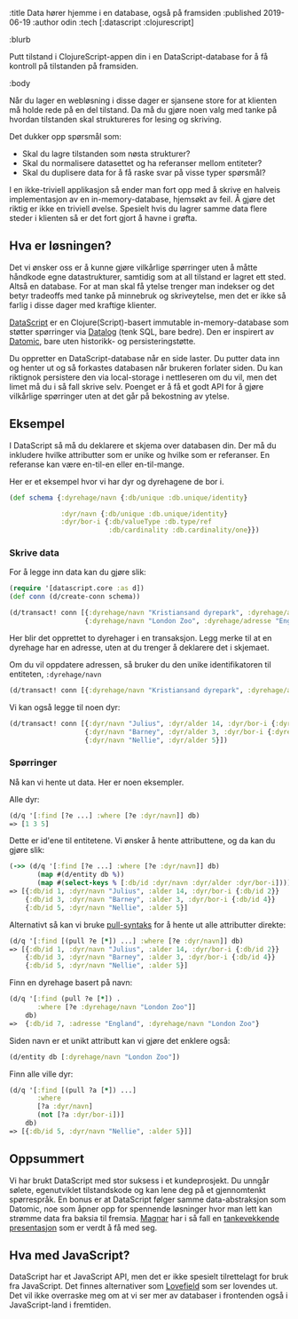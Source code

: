 :title Data hører hjemme i en database, også på framsiden
:published 2019-06-19
:author odin
:tech [:datascript :clojurescript]

:blurb

Putt tilstand i ClojureScript-appen din i en DataScript-database for å få kontroll på tilstanden på framsiden.

:body

Når du lager en webløsning i disse dager er sjansene store for at klienten må holde rede på en del tilstand. 
Da må du gjøre noen valg med tanke på hvordan tilstanden skal struktureres for lesing og skriving. 

Det dukker opp spørsmål som:

* Skal du lagre tilstanden som nøsta strukturer? 
* Skal du normalisere datasettet og ha referanser mellom entiteter? 
* Skal du duplisere data for å få raske svar på visse typer spørsmål? 

I en ikke-triviell applikasjon så ender man fort opp med å skrive en halveis implementasjon av 
en in-memory-database, hjemsøkt av feil. Å gjøre det riktig er ikke en triviell øvelse. Spesielt hvis du lagrer
samme data flere steder i klienten så er det fort gjort å havne i grøfta.


## Hva er løsningen?
Det vi ønsker oss er å kunne gjøre vilkårlige spørringer uten å måtte håndkode egne datastrukturer, samtidig som at all
tilstand er lagret ett sted. Altså en database. For at man skal få ytelse trenger man indekser og det betyr tradeoffs 
med tanke på minnebruk og skriveytelse, men det er ikke så farlig i disse dager med kraftige klienter.

[DataScript](https://github.com/tonsky/datascript) er en Clojure(Script)-basert immutable in-memory-database som støtter 
spørringer via [Datalog](http://www.learndatalogtoday.org) (tenk SQL, bare bedre). Den er inspirert av 
[Datomic](https://www.datomic.com), bare uten historikk- og persisteringstøtte.  

Du oppretter en DataScript-database når en side laster. Du putter data inn og henter ut og så forkastes databasen 
når brukeren forlater siden. Du kan riktignok persistere den via local-storage i nettleseren om du vil, men det limet
må du i så fall skrive selv. Poenget er å få et godt API for å gjøre vilkårlige spørringer uten at det går på 
bekostning av ytelse.

## Eksempel

I DataScript så må du deklarere et skjema over databasen din. Der må du inkludere hvilke attributter som er 
unike og hvilke som er referanser. En referanse kan være en-til-en eller en-til-mange. 

Her er et eksempel hvor vi har dyr og dyrehagene de bor i. 

```clj
(def schema {:dyrehage/navn {:db/unique :db.unique/identity}

             :dyr/navn {:db/unique :db.unique/identity}
             :dyr/bor-i {:db/valueType :db.type/ref 
                         :db/cardinality :db.cardinality/one}})
```

### Skrive data

For å legge inn data kan du gjøre slik:

```clj
(require '[datascript.core :as d])
(def conn (d/create-conn schema))

(d/transact! conn [{:dyrehage/navn "Kristiansand dyrepark", :dyrehage/adresse "Norge"}
                   {:dyrehage/navn "London Zoo", :dyrehage/adresse "England"}] 
```

Her blir det opprettet to dyrehager i en transaksjon. Legg merke til at en dyrehage har en adresse, uten at du trenger
å deklarere det i skjemaet.

Om du vil oppdatere adressen, så bruker du den unike identifikatoren til entiteten, `:dyrehage/navn`

```clj
(d/transact! conn [{:dyrehage/navn "Kristiansand dyrepark", :dyrehage/adresse "Sverige"}])
```

Vi kan også legge til noen dyr:

```clj
(d/transact! conn [{:dyr/navn "Julius", :dyr/alder 14, :dyr/bor-i {:dyrehage/navn "Kristiansand dyrepark"}}
                   {:dyr/navn "Barney", :dyr/alder 3, :dyr/bor-i {:dyrehage/navn "London Zoo"}}
                   {:dyr/navn "Nellie", :dyr/alder 5}])
```


### Spørringer

Nå kan vi hente ut data. Her er noen eksempler.

Alle dyr:

```clj
(d/q '[:find [?e ...] :where [?e :dyr/navn]] db)
=> [1 3 5]
```

Dette er id'ene til entitetene. Vi ønsker å hente attributtene, og da kan du gjøre slik:

```clj
(->> (d/q '[:find [?e ...] :where [?e :dyr/navn]] db)
       (map #(d/entity db %))
       (map #(select-keys % [:db/id :dyr/navn :dyr/alder :dyr/bor-i])))
=> [{:db/id 1, :dyr/navn "Julius", :alder 14, :dyr/bor-i {:db/id 2}} 
    {:db/id 3, :dyr/navn "Barney", :alder 3, :dyr/bor-i {:db/id 4}} 
    {:db/id 5, :dyr/navn "Nellie", :alder 5}]
```

Alternativt så kan vi bruke [pull-syntaks](https://docs.datomic.com/on-prem/pull.html) for å hente ut alle attributter direkte: 

```clj
(d/q '[:find [(pull ?e [*]) ...] :where [?e :dyr/navn]] db)
=> [{:db/id 1, :dyr/navn "Julius", :alder 14, :dyr/bor-i {:db/id 2}} 
    {:db/id 3, :dyr/navn "Barney", :alder 3, :dyr/bor-i {:db/id 4}} 
    {:db/id 5, :dyr/navn "Nellie", :alder 5}]
```

Finn en dyrehage basert på navn:

```clj
(d/q '[:find (pull ?e [*]) .
       :where [?e :dyrehage/navn "London Zoo"]]
    db)    
=>  {:db/id 7, :adresse "England", :dyrehage/navn "London Zoo"}
```

Siden navn er et unikt attributt kan vi gjøre det enklere også:

```clj
(d/entity db [:dyrehage/navn "London Zoo"])
```

Finn alle ville dyr:

```clj
(d/q '[:find [(pull ?a [*]) ...]
       :where
       [?a :dyr/navn]
       (not [?a :dyr/bor-i])]
    db)
=> [{:db/id 5, :dyr/navn "Nellie", :alder 5}]]
```

## Oppsummert

Vi har brukt DataScript med stor suksess i et kundeprosjekt. Du unngår sølete, egenutviklet tilstandskode og kan 
lene deg på et gjennomtenkt spørrespråk. En bonus er at DataScript følger samme data-abstraksjon som Datomic, noe som 
åpner opp for spennende løsninger hvor man lett kan strømme data fra baksia til fremsia. 
[Magnar](https://www.kodemaker.no/magnar) har i så fall en 
[tankevekkende presentasjon](/strom-data-til-nettleseren-uten-a-lage-det-pa-nytt-hver-gang/) som er verdt å få med seg.


## Hva med JavaScript?
DataScript har et JavaScript API, men det er ikke spesielt tilrettelagt for bruk fra JavaScript. Det finnes 
alternativer som [Lovefield](https://google.github.io/lovefield/) som ser lovendes ut. Det vil ikke overraske meg om 
at vi ser mer av databaser i frontenden også i JavaScript-land i fremtiden.

